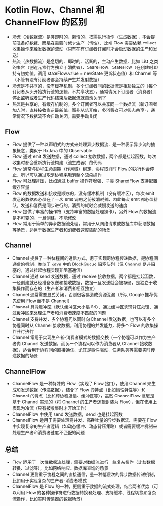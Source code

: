# Kotlin Flow、Channel 和 ChannelFlow 的区别
- 冷流（冷数据流）是非即时的、懒惰的，按需执行操作（生成数据），不会提前准备好数据，而是在需要时候才生产（惰性），比如 Flow 需要依赖 collect 收集操作来触发数据的流动（只有在有订阅者订阅时才会启动数据的生产和发送）
- 热流（热数据流）是急切的、即时的、活跃的，主动产生数据，比如 List 之类的集合（创造元素行为独立于消费者）、ShareFlow、StateFlow（在创建时即持有初始值，调用 stateFlow.value = newState 更新状态值）和 Channel 等（不管有没有订阅者都会持续产生并发射数据）
- 冷流是不共享的，没有缓存机制，多个订阅者间的数据流是相互独立的（每个订阅者从头开始执行流的逻辑，不共享状态），通常情况下订阅者（消费者）停止监听或者生产代码结束后数据流就自动关闭了
- 热流是共享的，有缓存机制的，多个订阅者可以共享同一个数据流（新订阅者加入时，直接接收当前最新值，而非从头开始，多消费者可以状态共享），通常情况下数据流不会自动关闭，需要手动关闭

## Flow
- Flow 提供了一种以声明式的方式来处理异步数据流，是一种表示异步流的抽象概念，类似于 RxJava 中的 Observable
- Flow 通过 emit 发送数据，通过 collect 接收数据，两个都是挂起函数，每次收集时都会重新执行流构建（流生成器）的代码
- Flow 通常与协程生命周期（作用域）绑定，协程取消时 Flow 的执行也会停止，所以可以通过取消协程来取消整个流的操作
- Flow 可处理背压，比如通过 buffer 操作符增强、子类 SharedFlow 支持配置缓存容量
- Flow 的数据发送和接收是顺序的，没有缓冲机制（没有缓冲区），每次 emit 发送的数据都必须在下一次 emit 调用之前被消耗掉，因此每次 emit 都必须排队，发送和消费是同步进行的，消费的耗时会减慢发送的速度
- Flow 提供了丰富的操作符（支持丰富的数据处理操作），另外 Flow 的数据流是不可变的，一旦创建，不能修改
- Flow 常用于简单的异步数据流处理，常用于从网络请求或数据库中获取数据等场景，适用于数据生产者和消费者速度匹配的场景

## Channel
- Channel 提供了一种协程间的通信方式，用于实现跨协程传递数据，是协程间通信的机制，类似于 Java 中的 BlockQueue 阻塞队列（但 Channel 是非阻塞的，通过挂起协程实现非阻塞通信）
- Channel 通过 send 发送数据，通过 receive 接收数据，两个都是挂起函数，一经创建就已经准备发送和接收数据，数据一旦发送就会被存储，是独立于收集操作而存在的（生产者和消费者相互独立）
- Channel 通常需要显式关闭，否则很容易造成资源泄漏（所以 Google 推荐优先使用 Flow 而不是 Channel）
- Channel 具有缓冲区（默认缓冲区大小是 64），通过缓冲区实现背压处理，通过缓冲区来处理生产者和消费者速度不匹配的问题
- Channel 支持并发，多个协程可以同时向 Channel 发送数据，也可以有多个协程同时从 Channel 接收数据，利用协程的并发能力，将多个 Flow 的收集操作并行执行
- Channel 常用于实现生产者-消费者模式的数据交换（一个协程可以作为生产者向 Channel 发送数据，而另一个协程可以作为消费者从 Channel 接收数据），适合用于协程间的直接通信，尤其是事件驱动、任务队列等需要实时传递数据的场景

## ChannelFlow
- ChannelFlow 是一种特殊的 Flow（实现了 Flow 接口），使用 Channel 来生成和发送数据（传递数据），结合了 Flow 的特点（比如惰性特性等）和 Channel 的特点（比如跨协程通信、缓冲区等），虽然 ChannelFlow 底层是基于 Channel 实现的（将 Channel 的生产者逻辑封装为 Flow），但在使用上表现为冷流（只有被收集时才开始工作）
- ChannelFlow 中使用 send 发送数据，send 也是挂起函数
- ChannelFlow 适用于需要处理高并发、高吞吐量的异步数据流、需要在 Flow 中实现复杂的生产者逻辑（如动态缓冲、动态背压策略）或者需要缓冲机制来处理生产者和消费者速度不匹配的问题

## 总结
- Flow 适用于一次性数据流处理，需要对数据流进行一些复杂操作（比如数据转换、过滤等），比如网络响应、数据库查询的场景
- Channel 更侧重于协程之间的直接通信，是一种低层次的异步数据传递机制，比如用于实现复杂的生产者-消费者模式
- ChannelFlow 是 Flow 的一种，更侧重于数据的流式处理，结合两者优势（可以利用 Flow 的各种操作符进行数据转换和处理、支持缓冲、线程切换和复杂流操作，比如实时传感器的数据场景）
